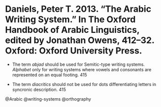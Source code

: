 # Daniels, Peter T. 2013. “The Arabic Writing System.” In The Oxford Handbook of Arabic Linguistics, edited by Jonathan Owens, 412–32. Oxford: Oxford University Press.

- The term *abjad* should be used for Semitic-type writing systems. *Alphabet* only for writing systems where vowels and consonants are represented on an equal footing. 415

- The term *diacritics* should not be used for dots differentiating letters in syncronic description. 415

@Arabic
@writing-systems
@orthography
